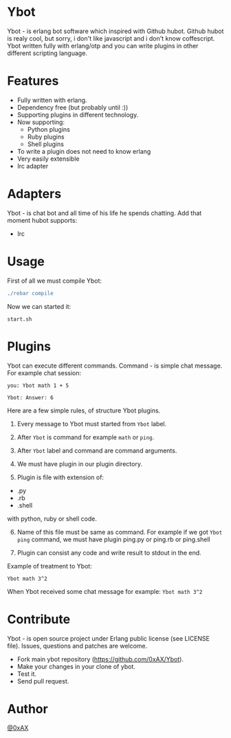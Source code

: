 Ybot
===============

Ybot - is erlang bot software which inspired with Github hubot. Github hubot is realy cool, but sorry, i don't like javascript and i don't know coffescript. Ybot written fully with erlang/otp and you can write plugins in other different scripting language.

Features
=========

  * Fully written with erlang.
  * Dependency free (but probably until :))
  * Supporting plugins in different technology. 
  * Now supporting:
    * Python plugins
    * Ruby plugins
    * Shell plugins
  * To write a plugin does not need to know erlang
  * Very easily extensible
  * Irc adapter

Adapters
==========

Ybot - is chat bot and all time of his life he spends chatting. Add that moment hubot supports:

  * Irc

Usage
==========

First of all we must compile Ybot:

```erlang
./rebar compile
```

Now we can started it:

```
start.sh
```

Plugins
==========

Ybot can execute different commands. Command - is simple chat message. For example chat session:

```
you: Ybot math 1 + 5

Ybot: Answer: 6
```

Here are a few simple rules, of structure Ybot plugins.

1. Every message to Ybot must started from `Ybot` label.

2. After `Ybot` is command for example `math` or `ping`.

3. After `Ybot` label and command are command arguments.

4. We must have plugin in our plugin directory. 

5. Plugin is file with extension of:

  * .py
  * .rb
  * .shell

with python, ruby or shell code.

6. Name of this file must be same as command. For example if we got `Ybot ping` command, we must have plugin ping.py or ping.rb or ping.shell

7. Plugin can consist any code and write result to stdout in the end.

Example of treatment to Ybot:

```
Ybot math 3^2
```

When Ybot received some chat message for example: `Ybot math 3^2` 


Contribute
============

Ybot - is open source project under Erlang public license (see LICENSE file). Issues, questions and patches are welcome.

  * Fork main ybot repository (https://github.com/0xAX/Ybot).
  * Make your changes in your clone of ybot.
  * Test it.
  * Send pull request.

Author
========

[@0xAX](https://twitter.com/anotherworldofw)
